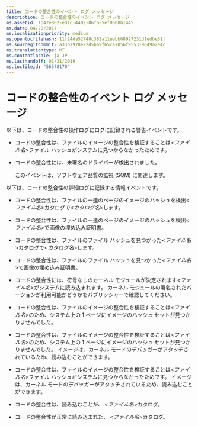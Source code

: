 ```yaml
---
title: コードの整合性のイベント ログ メッセージ
description: コードの整合性のイベント ログ メッセージ
ms.assetid: 1b47e802-ed1c-4402-86f6-5ef0608b1445
ms.date: 04/20/2017
ms.localizationpriority: medium
ms.openlocfilehash: 11f24da52748c382a11eebb68927231d1edbe51f
ms.sourcegitcommit: a33b7978e22d5bb9f65ca7056f955319049a2e4c
ms.translationtype: MT
ms.contentlocale: ja-JP
ms.lasthandoff: 01/31/2019
ms.locfileid: "56578170"
---
```

# <a name="code-integrity-event-log-messages"></a>コードの整合性のイベント ログ メッセージ


以下は、コードの整合性の操作ログにログに記録される警告イベントです。

-   コードの整合性は、ファイルのイメージの整合性を検証することは&lt;*ファイル名*&gt;ファイル ハッシュがシステムに見つからなかったためです。

-   コードの整合性には、未署名のドライバーが検出されました。

    このイベントは、ソフトウェア品質の監視 (SQM) に関連します。

以下は、コードの整合性の詳細ログに記録する情報イベントです。

-   コードの整合性は、ファイルの一連のページのイメージのハッシュを検出&lt;*ファイル名*&gt;カタログで&lt;*カタログ名*&gt;します。

-   コードの整合性は、ファイルの一連のページのイメージのハッシュを検出&lt;*ファイル名*&gt;で画像の埋め込み証明書。

-   コードの整合性は、ファイルのファイル ハッシュを見つかった&lt;*ファイル名*&gt;カタログで&lt;*カタログ名*&gt;します。

-   コードの整合性は、ファイルのファイル ハッシュを見つかった&lt;*ファイル名*&gt;で画像の埋め込み証明書。

-   コードの整合性には、符号なしのカーネル モジュールが決定されます&lt;*ファイル名*&gt;がシステムに読み込まれます。 カーネル モジュールの署名されたバージョンが利用可能かどうかをパブリッシャーで確認してください。

-   コードの整合性は、ファイルのイメージの整合性を検証することは&lt;*ファイル名*&gt;のため、システム上の 1 ページにイメージのハッシュ セットが見つかりませんでした。

-   コードの整合性は、ファイルのイメージの整合性を検証することは&lt;*ファイル名*&gt;のため、システム上の 1 ページにイメージのハッシュ セットが見つかりませんでした。 イメージは、カーネル モードのデバッガーがアタッチされているため、読み込むことができます。

-   コードの整合性は、ファイルのイメージの整合性を検証することは&lt;*ファイル名*&gt;ファイル ハッシュがシステムに見つからなかったためです。 イメージは、カーネル モードのデバッガーがアタッチされているため、読み込むことができます。

-   コードの整合性は、読み込むことが、 &lt;*ファイル名*&gt;カタログ。

-   コードの整合性が正常に読み込まれた、 &lt;*ファイル名*&gt;カタログ。

 

 





